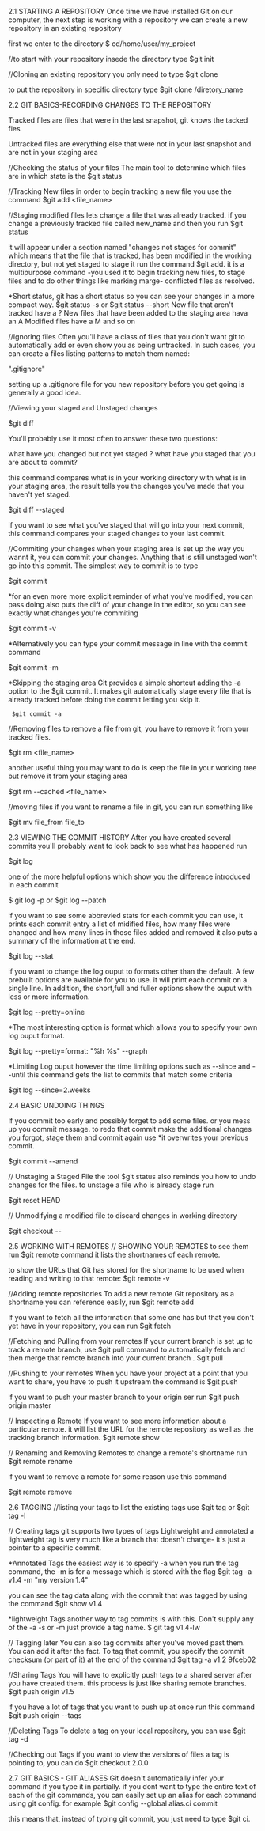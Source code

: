 2.1 STARTING A REPOSITORY 
Once time we have installed Git on our computer, the next step is working with a repository 
we can create a new repository in an existing repository 

first we enter to the directory 
$ cd/home/user/my_project

//to start with your repository insede the directory type 
    $git init 

//Cloning an existing repository you only need to type 
    $git clone <url>

to put the repository in specific directory type 
   $git clone <url> /diretory_name

2.2 GIT BASICS-RECORDING CHANGES TO THE REPOSITORY 

Tracked files are files that were in the last snapshot, git knows the
tacked fies 

Untracked files are everything else that were not in your last snapshot and are not 
in your staging area 

//Checking the status of your files 
The main tool to determine which files are in which state is the 
 $git status 

//Tracking New files
in order to begin tracking a new file you use the command 
 $git add <file_name>

//Staging modified files 
lets change a file that was already tracked. if you change a previously tracked file called
new_name and then you run $git status 

it will appear under a section named "changes not stages for commit" which means that the file
that is tracked, has been modified in the working directory, but not yet staged to stage it run 
the command $git add. it is a multipurpose command -you used it to begin tracking new files, to 
stage files and to do other things like marking marge- conflicted files as resolved.

*Short status, git has a short status so you can see your changes in a more compact way.
 $git status -s or $git status --short 
 New file that aren't tracked have a ?
 New files that have been added to the staging area hava an A
 Modified files have a M and so on 

//Ignoring files 
Often you'll have a class of files that you don't want git to automatically add or even show 
you as being untracked. In such cases, you can create a files listing patterns to match them 
named: 
 
   ".gitignore"

setting up a .gitignore file for you new repository before you get going is generally a good idea.

//Viewing your staged and Unstaged changes 

  $git diff 

You'll probably use it most often to answer these two questions: 

what have you changed but not yet staged ?
what have you staged that you are about to commit?

this command compares what is in your working directory with what is in your staging
area, the result tells you the changes you've made that you haven't yet staged.
  
  $git diff --staged

if you want to see what you've staged that will go into your next commit, this command compares your 
staged changes to your last commit.

//Commiting your changes 
when your staging area is set up the way you wannt it, you can commit your changes. Anything 
that is still unstaged won't go into this commit. The simplest way to commit is to type 

   $git commit 

*for an even more more explicit reminder of what you've modified, you can pass 
doing also puts the diff of your change in the editor, so you can see exactly what changes 
you're commiting 

   $git commit -v

*Alternatively you can type your commit message in line with the commit command 

   $git commit -m <message>

*Skipping the staging area 
Git provides a simple shortcut adding the -a option to the $git commit. It makes git
automatically stage every file that is already tracked before doing the commit
letting you skip it.
      
     $git commit -a  

//Removing files 
to remove a file from git, you have to remove it from your tracked files.

  $git rm <file_name>

another useful thing you may want to do is keep the file in your working tree
but remove it from your staging area 

  $git rm --cached <file_name>

//moving files 
if you want to rename a file in git, you can run something like 

   $git mv file_from file_to 

2.3 VIEWING THE COMMIT HISTORY 
After you have created several commits you'll probably want to look back to see
what has happened run 

   $git log 

one of the more helpful options which show you the difference introduced in each commit 

  $ git log -p  or  $git log --patch 

if you want to see some abbrevied stats  for each commit you can use, it prints each commit entry 
a list of midified files, how many files were changed and how many lines in those files added and 
removed it also puts a summary of the information at the end. 

   $git log --stat  

if you want to change the log ouput to formats other than the default. A few prebuilt 
options are available for you to use. it will print each commit on a single line. In 
addition, the short,full and fuller options show the ouput with less or more information.

  $git log --pretty=online

*The most interesting option is format which allows you to specify your own 
log ouput format.
 
 $git log --pretty=format: "%h %s" --graph 

*Limiting Log ouput
however the time limiting options such as --since and --until 
this command gets the list to commits that match some criteria   
  
   $git log --since=2.weeks

2.4 BASIC UNDOING THINGS    

 If you commit too early and possibly forget to add some files. or you mess up you commit
message. to redo that commit make the additional changes you forgot, stage them and commit 
again use *it overwrites your previous commit.
 
   $git commit --amend

// Unstaging a Staged File
the tool $git status also reminds you how to undo changes for the files.
to unstage a file who is already stage run 
 
 $git reset HEAD <file>

// Unmodifying a modified file 
to discard changes in working directory
 
  $git checkout -- <file>

2.5 WORKING WITH REMOTES 
// SHOWING YOUR REMOTES 
to see them run $git remote command it lists the shortnames of each remote.

to show the URLs that Git has stored for the shortname to be used when reading and writing 
to that remote:
    $git remote -v 

//Adding remote repositories 
To add a new remote Git repository as a shortname you can reference easily, run 
   $git remote add <shortname> <url> 

If you want to fetch all the information that some one has but that you don't yet 
have in your repository, you can run 
   $git fetch <shortname>

//Fetching and Pulling from your remotes 
If your current branch is set up to track a remote branch, use $git pull command to 
automatically fetch and then merge that remote branch into your current branch  .
   $git pull 

//Pushing to your remotes 
When you have your project at a point that you want to share, you have to push it upstream
the command is 
  $git push <remote> <branch>

if you want to push your master branch to your origin ser run 
  $git push origin master 

// Inspecting a Remote
If you want to see more information about a particular remote. it will list the URL for the 
remote repository as well as the tracking branch information.
  $git remote show <remote>  
 
// Renaming and Removing Remotes 
to change a remote's shortname run 
 $git remote rename <oldname> <newname>

if you want to remove a remote for some reason use this command 

 $git remote remove <name>

2.6 TAGGING 
//listing your tags 
to list the existing tags use 
 $git tag  or  $git tag -l 

// Creating tags 
git supports two types of tags Lightweight and annotated 
a lightweight tag is very much like a branch that doesn't change- it's just a pointer 
to a specific commit. 

*Annotated Tags 
the easiest way is to specify -a when you run the tag command, the -m is for a message 
which is stored with the flag 
  $git tag -a v1.4 -m "my version 1.4"

you can see the tag data along with the commit that was tagged by using the command 
  $git show v1.4 

*lightweight Tags
another way to tag commits is with this. Don't supply any of the -a -s or -m just
provide a tag name.
   $ git tag v1.4-lw

// Tagging later 
You can also tag commits after you've moved past them. You can add it after the fact. To 
tag that commit, you specify the commit checksum (or part of it) at the end of the command 
   $git tag -a v1.2 9fceb02

//Sharing Tags 
You will have to explicitly push tags to a shared server after you have created them.
this process is just like sharing remote branches.
  $git push origin v1.5 

if you have a lot of tags that you want to push up at once run this command
  $git push origin --tags 

//Deleting Tags 
To delete a tag on your local repository, you can use 
 $git tag -d <tagname>

//Checking out Tags 
if you want to view the versions of files a tag is pointing to, you can do 
  $git checkout 2.0.0

2.7 GIT BASICS - GIT ALIASES 
Git doesn't automatically infer your command if you type it in partially. if you dont 
want to type the entire text of each of the git commands, you can easily set up an alias 
for each command using git config. for example 
  $git config --global alias.ci commit 

this means that, instead of typing git commit, you just need to type $git ci.  
